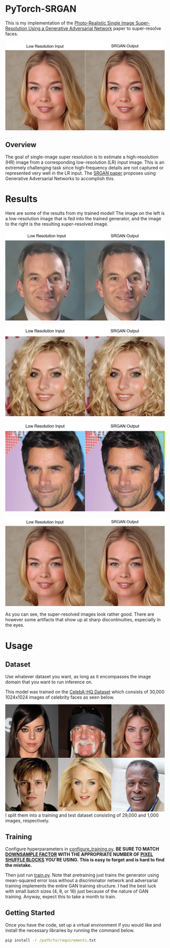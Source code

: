 # PyTorch-SRGAN

This is my implementation of the [Photo-Realistic Single Image Super-Resolution Using a Generative Adversarial Network](https://arxiv.org/abs/1609.04802) paper to super-resolve faces.

![Sample Result 4](/Results/Results4.JPG)
## Overview

The goal of single-image super resolution is to estimate a high-resolution (HR) image from a corresponding low-resolution (LR) input image. This is an extremely challenging task since high-frequency details are not captured or represented very well in the LR input. The [SRGAN paper](https://arxiv.org/abs/1609.04802) proposes using Generative Adversarial Networks to accomplish this.

# Results
Here are some of the results from my trained model! The image on the left is a low-resolution image that is fed into the trained generator, and the image to the right is the resulting super-resolved image.

![Sample Result 1](/Results/Results_1.JPG)

![Sample Result 2](/Results/Results2.JPG)

![Sample Result 3](/Results/Results3.JPG)

![Sample Result 4](/Results/Results4.JPG)

As you can see, the super-resolved images look rather good. There are however some artifacts that show up at sharp discontinuities, especially in the eyes.

# Usage

## Dataset
Use whatever dataset you want, as long as it encompasses the image domain that you want to run inference on. 

This model was trained on the [CelebA-HQ Dataset](https://github.com/mazzzystar/make-CelebA-HQ) which consists of 30,000 1024x1024 images of celebrity faces as seen below. 

![CelebA-HQ Examples](/README_specific_imgs/CelebA-HQ_Examples.JPG)
I split them into a training and test dataset consisting of 29,000 and 1,000 images, respectively.

## Training
Configure hyperparameters in [configure_training.py](/configure_training.py). **BE SURE TO MATCH [DOWNSAMPLE FACTOR](https://github.com/shankal17/PyTorch-SRGAN/blob/main/configure_training.py#:~:text=config.DATASET.downsample_factor%20%3D%204) WITH THE APPROPRIATE NUMBER OF [PIXEL SHUFFLE BLOCKS](https://github.com/shankal17/PyTorch-SRGAN/blob/main/models/generator.py#:~:text=self.pixel_shuffle_1%20%3D%20PixelShuffleBlock,pixel_shuffle_2%20%3D%20PixelShuffleBlock(64)%20%23) YOU'RE USING. This is easy to forget and is hard to find the mistake.**

Then just run [train.py](/train.py). Note that pretraining just trains the generator using mean-squared error loss without a discriminator network and adversarial training implements the entire GAN training structure. I had the best luck with small batch sizes (4, 8, or 16) just because of the nature of GAN training. Anyway, expect this to take a month to train.


## Getting Started

Once you have the code, set up a virtual environment if you would like and install the necessary libraries by running the command below.
```bat
pip install -r /path/to/requirements.txt
```
